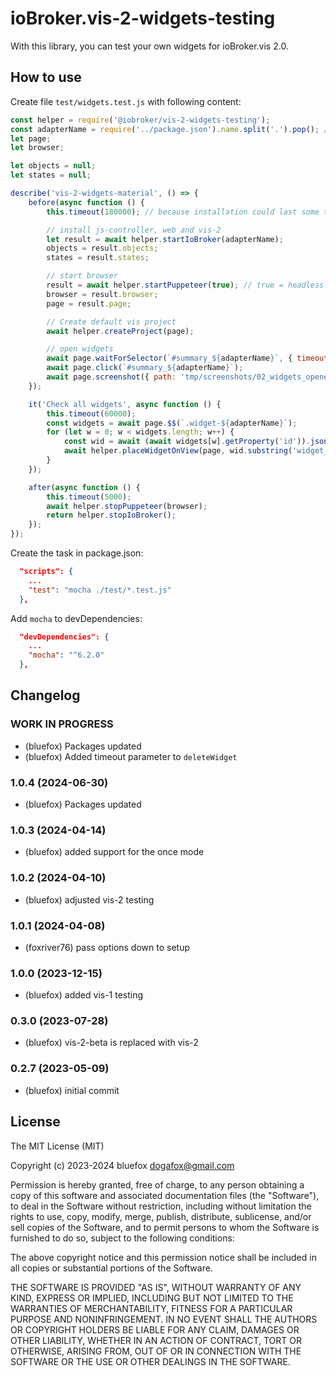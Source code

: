 # ioBroker.vis-2-widgets-testing

With this library, you can test your own widgets for ioBroker.vis 2.0.

## How to use

Create file `test/widgets.test.js` with following content:

```js
const helper = require('@iobroker/vis-2-widgets-testing');
const adapterName = require('../package.json').name.split('.').pop(); // get widgets name from package.json
let page;
let browser;

let objects = null;
let states = null;

describe('vis-2-widgets-material', () => {
    before(async function () {
        this.timeout(180000); // because installation could last some time

        // install js-controller, web and vis-2
        let result = await helper.startIoBroker(adapterName);
        objects = result.objects;
        states = result.states;

        // start browser
        result = await helper.startPuppeteer(true); // true = headless
        browser = result.browser;
        page = result.page;

        // Create default vis project
        await helper.createProject(page);

        // open widgets
        await page.waitForSelector(`#summary_${adapterName}`, { timeout: 5000 });
        await page.click(`#summary_${adapterName}`);
        await page.screenshot({ path: 'tmp/screenshots/02_widgets_opened.png' });
    });

    it('Check all widgets', async function () {
        this.timeout(60000);
        const widgets = await page.$$(`.widget-${adapterName}`);
        for (let w = 0; w < widgets.length; w++) {
            const wid = await (await widgets[w].getProperty('id')).jsonValue();
            await helper.placeWidgetOnView(page, wid.substring('widget_'.length), true);
        }
    });

    after(async function () {
        this.timeout(5000);
        await helper.stopPuppeteer(browser);
        return helper.stopIoBroker();
    });
});
```

Create the task in package.json:

```json
  "scripts": {
    ...
    "test": "mocha ./test/*.test.js"
  },
```

Add `mocha` to devDependencies:

```json
  "devDependencies": {
    ...
    "mocha": "^6.2.0"
  },
```

## Changelog

<!-- ### **WORK IN PROGRESS** -->

### **WORK IN PROGRESS**

- (bluefox) Packages updated
- (bluefox) Added timeout parameter to `deleteWidget`

### 1.0.4 (2024-06-30)

- (bluefox) Packages updated

### 1.0.3 (2024-04-14)

- (bluefox) added support for the once mode

### 1.0.2 (2024-04-10)

- (bluefox) adjusted vis-2 testing

### 1.0.1 (2024-04-08)

- (foxriver76) pass options down to setup

### 1.0.0 (2023-12-15)

- (bluefox) added vis-1 testing

### 0.3.0 (2023-07-28)

- (bluefox) vis-2-beta is replaced with vis-2

### 0.2.7 (2023-05-09)

- (bluefox) initial commit

## License

The MIT License (MIT)

Copyright (c) 2023-2024 bluefox <dogafox@gmail.com>

Permission is hereby granted, free of charge, to any person obtaining a copy
of this software and associated documentation files (the "Software"), to deal
in the Software without restriction, including without limitation the rights
to use, copy, modify, merge, publish, distribute, sublicense, and/or sell
copies of the Software, and to permit persons to whom the Software is
furnished to do so, subject to the following conditions:

The above copyright notice and this permission notice shall be included in
all copies or substantial portions of the Software.

THE SOFTWARE IS PROVIDED "AS IS", WITHOUT WARRANTY OF ANY KIND, EXPRESS OR
IMPLIED, INCLUDING BUT NOT LIMITED TO THE WARRANTIES OF MERCHANTABILITY,
FITNESS FOR A PARTICULAR PURPOSE AND NONINFRINGEMENT. IN NO EVENT SHALL THE
AUTHORS OR COPYRIGHT HOLDERS BE LIABLE FOR ANY CLAIM, DAMAGES OR OTHER
LIABILITY, WHETHER IN AN ACTION OF CONTRACT, TORT OR OTHERWISE, ARISING FROM,
OUT OF OR IN CONNECTION WITH THE SOFTWARE OR THE USE OR OTHER DEALINGS IN
THE SOFTWARE.
